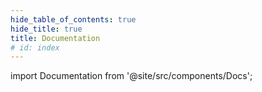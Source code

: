 ```yaml
---
hide_table_of_contents: true
hide_title: true
title: Documentation
# id: index
---
```


<!-- # Documentation -->

<!-- Custom component -->

import Documentation from '@site/src/components/Docs';

<Documentation />
